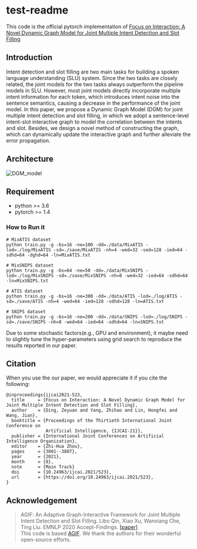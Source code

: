 # test-readme
This code is the official pytorch implementation of [Focus on Interaction: A Novel Dynamic Graph Model for Joint Multiple Intent Detection and Slot Filling](https://ijcai.org/proceedings/2021/0523.pdf)
## Introduction  
Intent detection and slot filling are two main tasks for building a spoken language understanding (SLU) system. Since the two tasks are closely related, the joint models for the two tasks always outperform the pipeline models in SLU. However, most joint models directly incorporate multiple intent information for each token, which introduces intent noise into the sentence semantics, causing a decrease in the performance of the joint model. In this paper, we propose a Dynamic Graph Model (DGM) for joint multiple intent detection and slot filling, in which we adopt a sentence-level intent-slot interactive graph to model the correlation between the intents and slot. Besides, we design a novel method of constructing the graph, which can dynamically update the interactive graph and further alleviate the error propagation.
## Architecture
![DGM_model](https://www.baidu.com/img/bd_logo1.png)  
## Requirement 
* python >= 3.6  
* pytorch >= 1.4  
### How to Run it   
```
# MixATIS dataset
python train.py -g -bs=16 -ne=100 -dd=./data/MixATIS -lod=./log/MixATIS -sd=./save/MixATIS -nh=4 -wed=32 -sed=128 -ied=64 -sdhd=64 -dghd=64 -ln=MixATIS.txt

# MixSNIPS dataset
python train.py -g -bs=64 -ne=50 -dd=./data/MixSNIPS -lod=./log/MixSNIPS -sd=./save/MixSNIPS -nh=8 -wed=32 -ied=64 -sdhd=64 -ln=MixSNIPS.txt

# ATIS dataset
python train.py -g -bs=16 -ne=300 -dd=./data/ATIS -lod=./log/ATIS -sd=./save/ATIS -nh=4 -wed=64 -ied=128 -sdhd=128 -ln=ATIS.txt

# SNIPS dataset
python train.py -g -bs=16 -ne=200 -dd=./data/SNIPS -lod=./log/SNIPS -sd=./save/SNIPS -nh=8 -wed=64 -ied=64 -sdhd=64 -ln=SNIPS.txt 
```  
Due to some stochastic factors(e.g., GPU and environment), it maybe need to slightly tune the hyper-parameters using grid search to reproduce the results reported in our paper.  
## Citation 
When you use the our paper, we would appreciate it if you cite the following:  
```
@inproceedings{ijcai2021-523,
  title     = {Focus on Interaction: A Novel Dynamic Graph Model for Joint Multiple Intent Detection and Slot Filling},
  author    = {Ding, Zeyuan and Yang, Zhihao and Lin, Hongfei and Wang, Jian},
  booktitle = {Proceedings of the Thirtieth International Joint Conference on
               Artificial Intelligence, {IJCAI-21}},
  publisher = {International Joint Conferences on Artificial Intelligence Organization},
  editor    = {Zhi-Hua Zhou},
  pages     = {3801--3807},
  year      = {2021},
  month     = {8},
  note      = {Main Track}
  doi       = {10.24963/ijcai.2021/523},
  url       = {https://doi.org/10.24963/ijcai.2021/523},
}
```  
## Acknowledgement
> AGIF: An Adaptive Graph-Interactive Framework for Joint Multiple Intent Detection and Slot Filling. Libo Qin, Xiao Xu, Wanxiang Che, Ting Liu. EMNLP 2020 Accept-Findings. [[paper]](https://www.aclweb.org/anthology/2020.findings-emnlp.163/)  
> This code is based [AGIF](https://github.com/LooperXX/AGIF). We thank the authors for their wonderful open-source efforts.  

